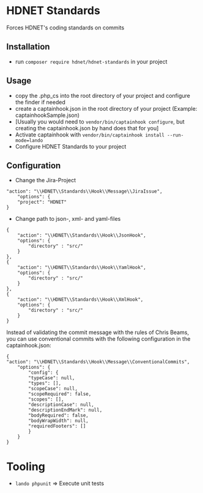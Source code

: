 # HDNET Standards

Forces HDNET's coding standards on commits

## Installation
- run ```composer require hdnet/hdnet-standards``` in your project

## Usage
- copy the .php_cs into the root directory of your project and configure the finder if needed
- create a captainhook.json in the root directory of your project (Example: captainhookSample.json)
- [Usually you would need to `vendor/bin/captainhook configure`, but creating the captainhook.json by hand does that for you]
- Activate captainhook with `vendor/bin/captainhook install --run-mode=lando`
- Configure HDNET Standards to your project

## Configuration
- Change the Jira-Project
```
"action": "\\HDNET\\Standards\\Hook\\Message\\JiraIssue",
    "options": {
    "project": "HDNET"
}
```
  
- Change path to json-, xml- and yaml-files
```
{
    "action": "\\HDNET\\Standards\\Hook\\JsonHook",
    "options": {
        "directory" : "src/"
    }
},
{
    "action": "\\HDNET\\Standards\\Hook\\YamlHook",
    "options": {
        "directory" : "src/"
    }
},
{
    "action": "\\HDNET\\Standards\\Hook\\XmlHook",
    "options": {
        "directory" : "src/"
    }
}
```
    
Instead of validating the commit message with the rules of Chris Beams,
you can use conventional commits with the following configuration in the captainhook.json:
```
{
"action": "\\HDNET\\Standards\\Hook\\Message\\ConventionalCommits",
    "options": {
        "config": {
        "typeCase": null,
        "types": [],
        "scopeCase": null,
        "scopeRequired": false,
        "scopes": [],
        "descriptionCase": null,
        "descriptionEndMark": null,
        "bodyRequired": false,
        "bodyWrapWidth": null,
        "requiredFooters": []
        }
    }
}
```

# Tooling
* `lando phpunit` => Execute unit tests